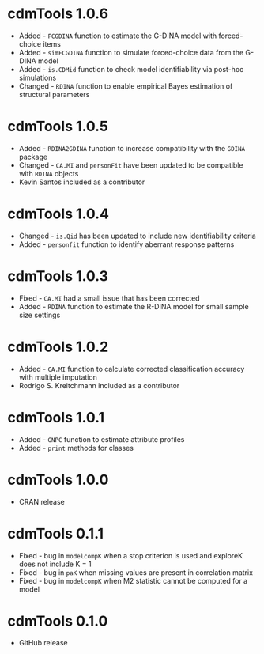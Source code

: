 # cdmTools 1.0.6
* Added - `FCGDINA` function to estimate the G-DINA model with forced-choice items
* Added - `simFCGDINA` function to simulate forced-choice data from the G-DINA model
* Added - `is.CDMid` function to check model identifiability via post-hoc simulations
* Changed - `RDINA` function to enable empirical Bayes estimation of structural parameters

# cdmTools 1.0.5
* Added - `RDINA2GDINA` function to increase compatibility with the `GDINA` package
* Changed - `CA.MI` and `personFit` have been updated to be compatible with `RDINA` objects
* Kevin Santos included as a contributor

# cdmTools 1.0.4
* Changed - `is.Qid` has been updated to include new identifiability criteria
* Added - `personfit` function to identify aberrant response patterns

# cdmTools 1.0.3
* Fixed - `CA.MI` had a small issue that has been corrected
* Added - `RDINA` function to estimate the R-DINA model for small sample size settings

# cdmTools 1.0.2
* Added - `CA.MI` function to calculate corrected classification accuracy with multiple imputation
* Rodrigo S. Kreitchmann included as a contributor

# cdmTools 1.0.1
* Added - `GNPC` function to estimate attribute profiles
* Added - `print` methods for classes

# cdmTools 1.0.0
* CRAN release

# cdmTools 0.1.1
* Fixed - bug in `modelcompK` when a stop criterion is used and exploreK does not include K = 1
* Fixed - bug in `paK` when missing values are present in correlation matrix
* Fixed - bug in `modelcompK` when M2 statistic cannot be computed for a model

# cdmTools 0.1.0
* GitHub release
